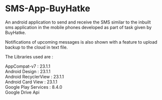 # SMS-App-BuyHatke

An android application to send and receive the SMS similar to the inbuilt sms application in the mobile phones developed as part of task given by BuyHatke. 

Notifications of upcoming messages is also shown with a feature to upload backup to the cloud in text file.

The Libraries used are :</br> 

AppCompat-v7 : 23.1.1</br>
Android Design : 23.1.1</br>
Android RecyclerView : 23.1.1</br>
Android Card View : 23.1.1</br>
Google Play Services : 8.4.0</br>
Google Drive Api</br>
